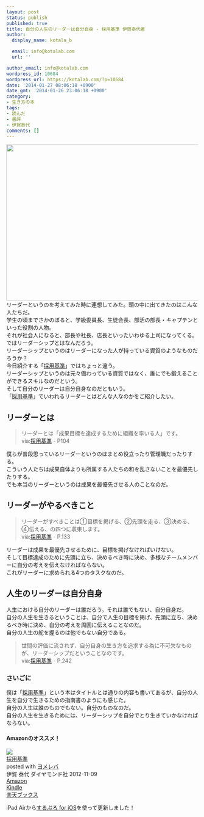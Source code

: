 ```yaml
---
layout: post
status: publish
published: true
title: 自分の人生のリーダーは自分自身 - 採用基準 伊賀泰代著
author:
  display_name: kotala_b

  email: info@kotalab.com
  url: ''

author_email: info@kotalab.com
wordpress_id: 10684
wordpress_url: https://kotalab.com/?p=10684
date: '2014-01-27 08:06:18 +0900'
date_gmt: '2014-01-26 23:06:18 +0900'
category:
- 生き方の本
tags:
- 読んだ
- 書評
- 伊賀泰代
comments: []
---
```

<p><img alt="" src="https://kotalab.com/wp-content/uploads/slooProImg_20140127080614.jpg" width="546" height="409" class="slooProImg" /><br />
リーダーというのを考えてみた時に連想してみた。頭の中に出てきたのはこんな人たちだ。<br />
学生の頃までさかのぼると、学級委員長、生徒会長、部活の部長・キャプテンといった役割の人物。<br />
それが社会人になると、部長や社長、店長といったいわゆる上司になってくる。<br />
ではリーダーシップとはなんだろう。<br />
リーダーシップというのはリーダーになった人が持っている資質のようなものだろうか？<br />
今日紹介する「<a href="http://www.amazon.co.jp/exec/obidos/asin/4478023417/same-22/" rel="nofollow" target="_blank">採用基準</a>」ではちょっと違う。<br />
リーダーシップというのは元々備わっている資質ではなく、誰にでも鍛えることができるスキルなのだという。<br />
そして自分のリーダーは自分自身なのだともいう。<br />
「<a href="http://www.amazon.co.jp/exec/obidos/asin/4478023417/same-22/" rel="nofollow" target="_blank">採用基準</a>」でいわれるリーダーとはどんな人なのかをご紹介したい。<br />
<!--more--></p>
<h2>リーダーとは</h2>
<blockquote><p>リーダーとは「成果目標を達成するために組織を率いる人」です。<br />
via:<a href="http://www.amazon.co.jp/exec/obidos/asin/4478023417/same-22/" rel="nofollow" target="_blank">採用基準</a> - P104
</p></blockquote>
<p>僕らが普段思っているリーダーというのはまとめ役立ったり管理職だったりする。<br />
こういう人たちは成果自体よりも所属する人たちの和を乱さないことを最優先したりする。<br />
でも本当のリーダーというのは成果を最優先させる人のことなのだ。</p>
<h2>リーダーがやるべきこと</h2>
<blockquote><p>リーダーがすべきことは①目標を掲げる、②先頭を走る、③決める、④伝える、の四つに収束します。<br />
via:<a href="http://www.amazon.co.jp/exec/obidos/asin/4478023417/same-22/" rel="nofollow" target="_blank">採用基準</a> - P.133
</p></blockquote>
<p>リーダーは成果を最優先させるために、目標を掲げなければいけない。<br />
そして目標達成のために先頭に立ち、決めるべき時に決め、多様なチームメンバーに自分の考えを伝えなければならない。<br />
これがリーダーに求められる4つのタスクなのだ。</p>
<h2>人生のリーダーは自分自身</h2>
<p>人生における自分のリーダーは誰だろう。それは誰でもない、自分自身だ。<br />
自分の人生を生きるということは、自分で人生の目標を掲げ、先頭に立ち、決めるべき時に決め、自分の考えを周囲に伝えることなのだ。<br />
自分の人生の舵を握るのは他でもない自分である。</p>
<blockquote><p>世間の評価に流されず、自分自身の生き方を追求する為に不可欠なものが、リーダーシップだということなのです。<br />
via:<a href="http://www.amazon.co.jp/exec/obidos/asin/4478023417/same-22/" rel="nofollow" target="_blank">採用基準</a> - P.242
</p></blockquote>
<h3>さいごに</h3>
<p>僕は「<a href="http://www.amazon.co.jp/exec/obidos/asin/4478023417/same-22/" rel="nofollow" target="_blank">採用基準</a>」という本はタイトルとは通りの内容も書いてあるが、自分の人生を自分で生きるための指南書のようにも感じた。<br />
自分の人生は誰のものでもない。自分のものなのだ。<br />
自分の人生を生きるためには、リーダーシップを自分でとり生きていかなければならない。</p>
<h4 class="aam">Amazonのオススメ！</h4>
<div class="booklink-box">
<div class="booklink-image"><span class="removed_link" title="http://www.amazon.co.jp/exec/obidos/asin/4478023417 same-22/"><img src="http://ecx.images-amazon.com/images/I/41gwzTGNOKL._SL160_.jpg" style="border: none;" /></span></div>
<div class="booklink-info">
<div class="booklink-name"><a href="http://www.amazon.co.jp/exec/obidos/asin/4478023417/same-22/" rel="nofollow" target="_blank">採用基準</a>
<div class="booklink-powered-date">posted with <a href="http://yomereba.com" rel="nofollow" target="_blank">ヨメレバ</a></div>
</div>
<div class="booklink-detail">伊賀 泰代 ダイヤモンド社 2012-11-09</div>
<div class="booklink-link2">
<div class="shoplinkamazon"><a href="http://www.amazon.co.jp/exec/obidos/asin/4478023417/same-22/" rel="nofollow" target="_blank" title="アマゾン">Amazon</a></div>
<div class="shoplinkkindle"><a href="http://www.amazon.co.jp/exec/obidos/ASIN/B00B42SX70/same-22/" rel="nofollow" target="_blank">Kindle</a></div>
<div class="shoplinkrakuten"><a href="http://c.af.moshimo.com/af/c/click?a_id=374941&p_id=56&pc_id=56&pl_id=637&s_v=b5Rz2P0601xu&url=http%3A%2F%2Fbooks.rakuten.co.jp%2Frb%2F11968607%2F" rel="nofollow" target="_blank" title="楽天ブックス">楽天ブックス</a></div>
</p></div>
</div>
<div class="booklink-footer"></div>
</div>
<p>iPad Airから<a href="https://itunes.apple.com/jp/app/surupuro-for-ios-buroguedita/id436676299?mt=8&uo=4&at=10l4yU" rel="nofollow" target="_blank">するぷろ for iOS</a>を使って更新しました！</p>
